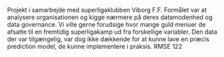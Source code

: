 Projekt i samarbejde med superligaklubben Viborg F.F.
Formålet var at analysere organisationen og kigge nærmere på deres datamodenhed og data governance.
Vi ville gerne forudsige hvor mange guld menuer de afsatte til en fremtidig superligakamp ud fra forskellige variabler.
Den data der var tilgængelig, var dog ikke dækkende for at kunne lave en præcis prediction model, de kunne implementere i praksis.
RMSE 122
